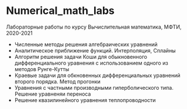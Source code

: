# Numerical_math_labs
Лабораторные работы по курсу Вычислительная математика, МФТИ, 2020-2021
 * Численные методы решения алгебраических уравнений
 * Аналитическое приближение функций. Интерполяция, Сплайны
 * Алгоритм решения задачи Коши для обыкновенного дифференциального уравнения с использованием одного из методов Рунге-Кутты
 * Краевые задачи для обкновенных дифференциальных уравнений второго порядка. Метод прогонки
 * Уравнения с частными производными гиперболического типа. Решение уравненяи переноса
 * Решение квазилинейного уравнения теплопроводности
